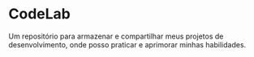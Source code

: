 # CodeLab
Um repositório para armazenar e compartilhar meus projetos de desenvolvimento, onde posso praticar e aprimorar minhas habilidades.
